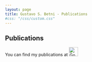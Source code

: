 ```yaml
---
layout: page
title: Gustavo S. Betni - Publications
#css: "/css/custom.css"
---
```

<div class="container font-16">
  <h2>Publications</h2>

You can find my publications at <a href="https://scholar.google.ca/citations?user=ap6nTY0AAAAJ&hl=en" target="_blank"><img src="img/GoogleScholar.jpg" alt="Google Scholar" height="30"></a>
